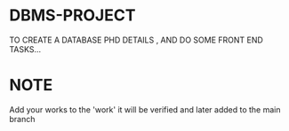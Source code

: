 # DBMS-PROJECT
TO CREATE A DATABASE PHD DETAILS , AND DO SOME FRONT END TASKS...
# NOTE
Add your works to the 'work' it will be verified and later added to the main branch

